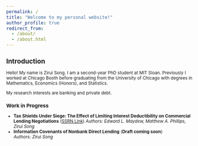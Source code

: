 ```yaml
---
permalink: /
title: "Welcome to my personal website!"
author_profile: true
redirect_from: 
  - /about/
  - /about.html
---
```


<small>

## Introduction

Hello! My name is Zirui Song. I am a second-year PhD student at MIT Sloan. Previously I worked at Chicago Booth before graduating from the University of Chicago with degrees in Mathematics, Economics (Honors), and Statistics.  

My research interests are banking and private debt.  

### Work in Progress
- **Tax Shields Under Siege: The Effect of Limiting Interest Deductibility on Commercial Lending Negotiations** ([SSRN Link]([https://www.ssrn.com](https://ssrn.com/abstract=5123295)))  
  *Authors: Edward L. Maydew, Matthew A. Phillips, Zirui Song*
- **Information Covenants of Nonbank Direct Lending** (**Draft coming soon**)  
  *Authors: Zirui Song*

</small>
